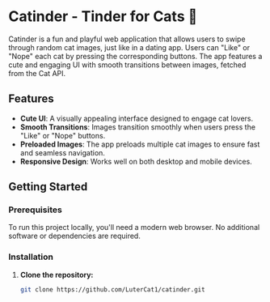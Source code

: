 # Catinder - Tinder for Cats 🐾

Catinder is a fun and playful web application that allows users to swipe through random cat images, just like in a dating app. Users can "Like" or "Nope" each cat by pressing the corresponding buttons. The app features a cute and engaging UI with smooth transitions between images, fetched from the Cat API.

## Features

- **Cute UI**: A visually appealing interface designed to engage cat lovers.
- **Smooth Transitions**: Images transition smoothly when users press the "Like" or "Nope" buttons.
- **Preloaded Images**: The app preloads multiple cat images to ensure fast and seamless navigation.
- **Responsive Design**: Works well on both desktop and mobile devices.

## Getting Started

### Prerequisites

To run this project locally, you'll need a modern web browser. No additional software or dependencies are required.

### Installation

1. **Clone the repository:**

   ```bash
   git clone https://github.com/LuterCat1/catinder.git
